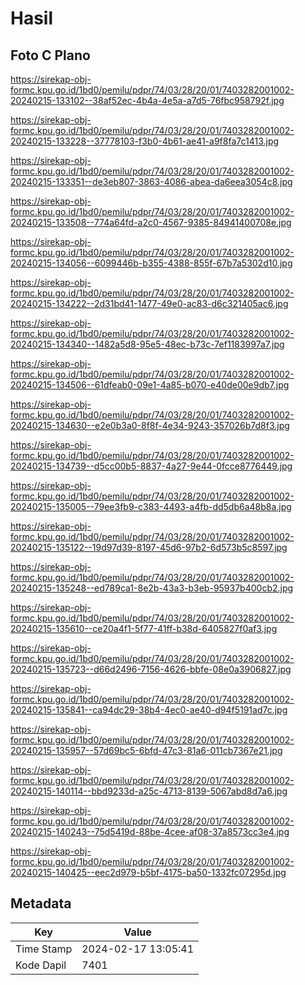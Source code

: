 # Hasil

## Foto C Plano

https://sirekap-obj-formc.kpu.go.id/1bd0/pemilu/pdpr/74/03/28/20/01/7403282001002-20240215-133102--38af52ec-4b4a-4e5a-a7d5-76fbc958792f.jpg

https://sirekap-obj-formc.kpu.go.id/1bd0/pemilu/pdpr/74/03/28/20/01/7403282001002-20240215-133228--37778103-f3b0-4b61-ae41-a9f8fa7c1413.jpg

https://sirekap-obj-formc.kpu.go.id/1bd0/pemilu/pdpr/74/03/28/20/01/7403282001002-20240215-133351--de3eb807-3863-4086-abea-da6eea3054c8.jpg

https://sirekap-obj-formc.kpu.go.id/1bd0/pemilu/pdpr/74/03/28/20/01/7403282001002-20240215-133508--774a64fd-a2c0-4567-9385-84941400708e.jpg

https://sirekap-obj-formc.kpu.go.id/1bd0/pemilu/pdpr/74/03/28/20/01/7403282001002-20240215-134056--6099446b-b355-4388-855f-67b7a5302d10.jpg

https://sirekap-obj-formc.kpu.go.id/1bd0/pemilu/pdpr/74/03/28/20/01/7403282001002-20240215-134222--2d31bd41-1477-49e0-ac83-d6c321405ac6.jpg

https://sirekap-obj-formc.kpu.go.id/1bd0/pemilu/pdpr/74/03/28/20/01/7403282001002-20240215-134340--1482a5d8-95e5-48ec-b73c-7ef1183997a7.jpg

https://sirekap-obj-formc.kpu.go.id/1bd0/pemilu/pdpr/74/03/28/20/01/7403282001002-20240215-134506--61dfeab0-09e1-4a85-b070-e40de00e9db7.jpg

https://sirekap-obj-formc.kpu.go.id/1bd0/pemilu/pdpr/74/03/28/20/01/7403282001002-20240215-134630--e2e0b3a0-8f8f-4e34-9243-357026b7d8f3.jpg

https://sirekap-obj-formc.kpu.go.id/1bd0/pemilu/pdpr/74/03/28/20/01/7403282001002-20240215-134739--d5cc00b5-8837-4a27-9e44-0fcce8776449.jpg

https://sirekap-obj-formc.kpu.go.id/1bd0/pemilu/pdpr/74/03/28/20/01/7403282001002-20240215-135005--79ee3fb9-c383-4493-a4fb-dd5db6a48b8a.jpg

https://sirekap-obj-formc.kpu.go.id/1bd0/pemilu/pdpr/74/03/28/20/01/7403282001002-20240215-135122--19d97d39-8197-45d6-97b2-6d573b5c8597.jpg

https://sirekap-obj-formc.kpu.go.id/1bd0/pemilu/pdpr/74/03/28/20/01/7403282001002-20240215-135248--ed789ca1-8e2b-43a3-b3eb-95937b400cb2.jpg

https://sirekap-obj-formc.kpu.go.id/1bd0/pemilu/pdpr/74/03/28/20/01/7403282001002-20240215-135610--ce20a4f1-5f77-41ff-b38d-6405827f0af3.jpg

https://sirekap-obj-formc.kpu.go.id/1bd0/pemilu/pdpr/74/03/28/20/01/7403282001002-20240215-135723--d66d2496-7156-4626-bbfe-08e0a3906827.jpg

https://sirekap-obj-formc.kpu.go.id/1bd0/pemilu/pdpr/74/03/28/20/01/7403282001002-20240215-135841--ca94dc29-38b4-4ec0-ae40-d94f5191ad7c.jpg

https://sirekap-obj-formc.kpu.go.id/1bd0/pemilu/pdpr/74/03/28/20/01/7403282001002-20240215-135957--57d69bc5-6bfd-47c3-81a6-011cb7367e21.jpg

https://sirekap-obj-formc.kpu.go.id/1bd0/pemilu/pdpr/74/03/28/20/01/7403282001002-20240215-140114--bbd9233d-a25c-4713-8139-5067abd8d7a6.jpg

https://sirekap-obj-formc.kpu.go.id/1bd0/pemilu/pdpr/74/03/28/20/01/7403282001002-20240215-140243--75d5419d-88be-4cee-af08-37a8573cc3e4.jpg

https://sirekap-obj-formc.kpu.go.id/1bd0/pemilu/pdpr/74/03/28/20/01/7403282001002-20240215-140425--eec2d979-b5bf-4175-ba50-1332fc07295d.jpg


## Metadata

| Key        | Value               |
| ---------- | ------------------- |
| Time Stamp | 2024-02-17 13:05:41 |
| Kode Dapil | 7401                |



